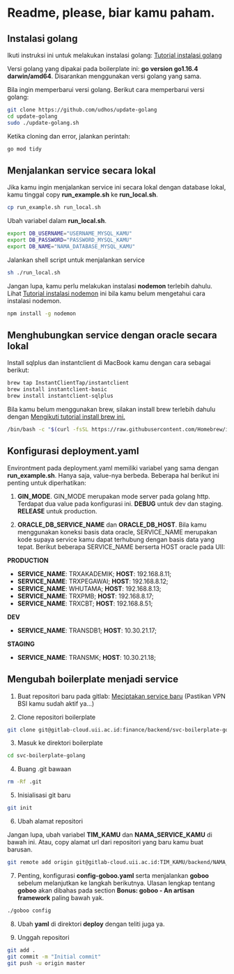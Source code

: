 # Readme, please, biar kamu paham.

## Instalasi golang

Ikuti instruksi ini untuk melakukan instalasi golang: [Tutorial instalasi golang](https://go.dev/doc/install)

Versi golang yang dipakai pada boilerplate ini: **go version go1.16.4 darwin/amd64**. Disarankan menggunakan versi golang yang sama.

Bila ingin memperbarui versi golang. Berikut cara memperbarui versi golang:

```bash
git clone https://github.com/udhos/update-golang
cd update-golang
sudo ./update-golang.sh
```

Ketika cloning dan error, jalankan perintah:

```bash
go mod tidy
```

## Menjalankan service secara lokal

Jika kamu ingin menjalankan service ini secara lokal dengan database lokal, kamu tinggal copy **run_example.sh** ke **run_local.sh**.

```bash
cp run_example.sh run_local.sh
```

Ubah variabel dalam **run_local.sh**.

```bash
export DB_USERNAME="USERNAME_MYSQL_KAMU"
export DB_PASSWORD="PASSWORD_MYSQL_KAMU"
export DB_NAME="NAMA_DATABASE_MYSQL_KAMU"
```

Jalankan shell script untuk menjalankan service

```bash
sh ./run_local.sh
```

Jangan lupa, kamu perlu melakukan instalasi **nodemon** terlebih dahulu. Lihat [Tutorial instalasi nodemon](https://www.npmjs.com/package/nodemon) ini bila kamu belum mengetahui cara instalasi nodemon.

```bash
npm install -g nodemon
```

## Menghubungkan service dengan oracle secara lokal

Install sqlplus dan instantclient di MacBook kamu dengan cara sebagai berikut:

```bash
brew tap InstantClientTap/instantclient
brew install instantclient-basic
brew install instantclient-sqlplus
```

Bila kamu belum menggunakan brew, silakan install brew terlebih dahulu dengan [Mengikuti tutorial install brew ini.](https://brew.sh)

```bash
/bin/bash -c "$(curl -fsSL https://raw.githubusercontent.com/Homebrew/install/HEAD/install.sh)"
```

## Konfigurasi deployment.yaml

Environtment pada deployment.yaml memiliki variabel yang sama dengan **run_example.sh**. Hanya saja, value-nya berbeda. Beberapa hal berikut ini penting untuk diperhatikan:

1. **GIN_MODE**. GIN_MODE merupakan mode server pada golang http. Terdapat dua value pada konfigurasi ini. **DEBUG** untuk dev dan staging. **RELEASE** untuk production.

2. **ORACLE_DB_SERVICE_NAME** dan **ORACLE_DB_HOST**. Bila kamu menggunakan koneksi basis data oracle, SERVICE_NAME merupakan kode supaya service kamu dapat terhubung dengan basis data yang tepat. Berikut beberapa SERVICE_NAME berserta HOST oracle pada UII:

**PRODUCTION**

- **SERVICE_NAME**: TRXAKADEMIK; **HOST**: 192.168.8.11;
- **SERVICE_NAME**: TRXPEGAWAI; **HOST**: 192.168.8.12;
- **SERVICE_NAME**: WHUTAMA; **HOST**: 192.168.8.13;
- **SERVICE_NAME**: TRXPMB; **HOST**: 192.168.8.17;
- **SERVICE_NAME**: TRXCBT; **HOST**: 192.168.8.51;

**DEV**

- **SERVICE_NAME**: TRANSDB1; **HOST**: 10.30.21.17;

**STAGING**

- **SERVICE_NAME**: TRANSMK; **HOST**: 10.30.21.18;

## Mengubah boilerplate menjadi service

1. Buat repositori baru pada gitlab: [Meciptakan service baru](https://gitlab-cloud.uii.ac.id/projects/new) (Pastikan VPN BSI kamu sudah aktif ya...)

2. Clone repositori boilerplate

```bash
git clone git@gitlab-cloud.uii.ac.id:finance/backend/svc-boilerplate-golang.git
```

3. Masuk ke direktori boilerplate

```bash
cd svc-boilerplate-golang
```

4. Buang .git bawaan

```bash
rm -Rf .git
```

5. Inisialisasi git baru

```bash
git init
```

6. Ubah alamat repositori

Jangan lupa, ubah variabel **TIM_KAMU** dan **NAMA_SERVICE_KAMU** di bawah ini. Atau, copy alamat url dari repositori yang baru kamu buat barusan.

```bash
git remote add origin git@gitlab-cloud.uii.ac.id:TIM_KAMU/backend/NAMA_SERVICE_KAMU
```

7. Penting, konfigurasi **config-goboo.yaml** serta menjalankan **goboo** sebelum melanjutkan ke langkah berikutnya. Ulasan lengkap tentang **goboo** akan dibahas pada section **Bonus: goboo - An artisan framework** paling bawah yak.

```bash
./goboo config
```

8. Ubah **yaml** di direktori **deploy** dengan teliti juga ya.

9. Unggah repositori

```bash
git add .
git commit -m "Initial commit"
git push -u origin master
```